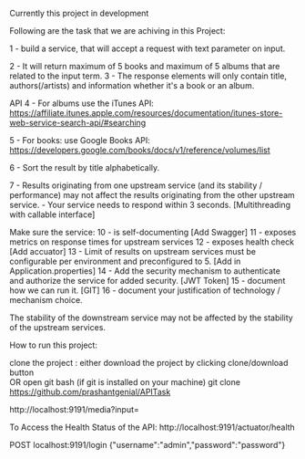 Currently this project in development 

Following are the task that we are achiving in this Project:

1 - build a service, that will accept a request with text parameter on input.

2 - It will return maximum of 5 books and maximum of 5 albums that are related to the input term. 
3 - The response elements will only contain title, authors(/artists) and information whether it's a book or an album.

API
4 - For albums use the iTunes API: https://affiliate.itunes.apple.com/resources/documentation/itunes-store-web-service-search-api/#searching

5 - For books: use Google Books API: https://developers.google.com/books/docs/v1/reference/volumes/list
 
6 - Sort the result by title alphabetically.

7 - Results originating from one upstream service (and its stability / performance) may not affect the results originating from the other upstream service.
	 - Your service needs to respond within 3 seconds. [Multithreading with callable interface]
 
Make sure the service:
10 - is self-documenting [Add Swagger]
11 - exposes metrics on response times for upstream services
12 - exposes health check [Add accuator]
13 - Limit of results on upstream services must be configurable per environment and preconfigured to 5. [Add in Application.properties]
14 - Add the security mechanism to authenticate and authorize the service for added security. [JWT Token]
15 - document how we can run it. [GIT]
16 - document your justification of technology / mechanism choice.


The stability of the downstream service may not be affected by the stability of the upstream services.

How to run this project:

clone the project : 
either download the project by clicking clone/download button  
OR
open git bash (if git is installed on your machine)
git clone https://github.com/prashantgenial/APITask

http://localhost:9191/media?input=

To Access the Health Status of the API:
http://localhost:9191/actuator/health

POST localhost:9191/login
{"username":"admin","password":"password"} 